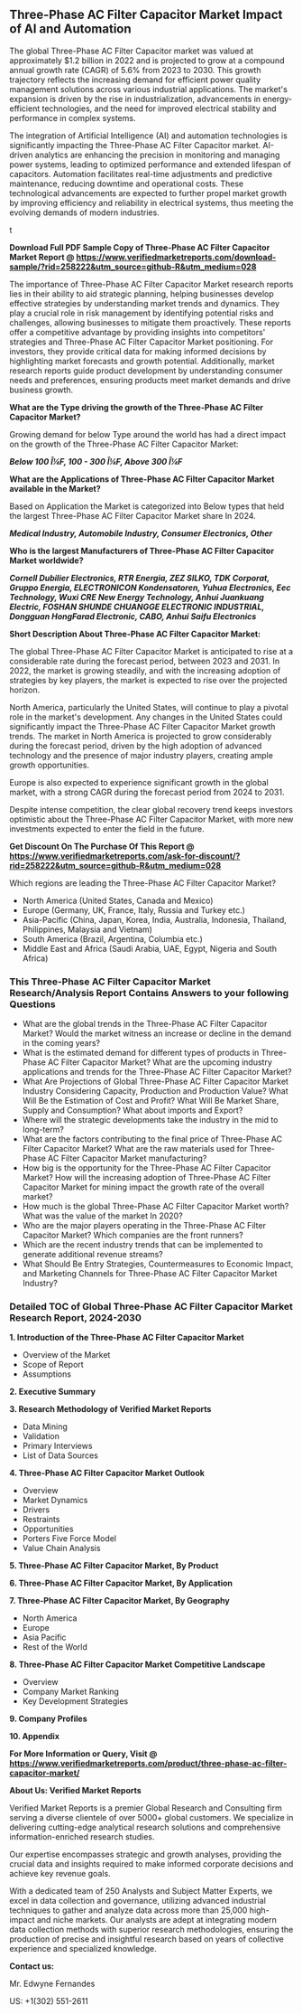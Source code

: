 <h2>Three-Phase AC Filter Capacitor Market Impact of AI and Automation</h2><p>The global Three-Phase AC Filter Capacitor market was valued at approximately $1.2 billion in 2022 and is projected to grow at a compound annual growth rate (CAGR) of 5.6% from 2023 to 2030. This growth trajectory reflects the increasing demand for efficient power quality management solutions across various industrial applications. The market's expansion is driven by the rise in industrialization, advancements in energy-efficient technologies, and the need for improved electrical stability and performance in complex systems.</p><p>The integration of Artificial Intelligence (AI) and automation technologies is significantly impacting the Three-Phase AC Filter Capacitor market. AI-driven analytics are enhancing the precision in monitoring and managing power systems, leading to optimized performance and extended lifespan of capacitors. Automation facilitates real-time adjustments and predictive maintenance, reducing downtime and operational costs. These technological advancements are expected to further propel market growth by improving efficiency and reliability in electrical systems, thus meeting the evolving demands of modern industries.</p>t</p><p id="" class=""><strong>Download Full PDF Sample Copy of Three-Phase AC Filter Capacitor Market Report @ <a href="https://www.verifiedmarketreports.com/download-sample/?rid=258222&utm_source=github-R&utm_medium=028" target="_blank">https://www.verifiedmarketreports.com/download-sample/?rid=258222&utm_source=github-R&utm_medium=028</a></strong></p><p>The importance of&nbsp;Three-Phase AC Filter Capacitor Market research reports lies in their ability to aid strategic planning, helping businesses develop effective strategies by understanding market trends and dynamics. They play a crucial role in risk management by identifying potential risks and challenges, allowing businesses to mitigate them proactively. These reports offer a competitive advantage by providing insights into competitors' strategies and Three-Phase AC Filter Capacitor Market positioning. For investors, they provide critical data for making informed decisions by highlighting market forecasts and growth potential. Additionally, market research reports guide product development by understanding consumer needs and preferences, ensuring products meet market demands and drive business growth.</p><p><strong>What are the&nbsp;Type driving the growth of the Three-Phase AC Filter Capacitor Market?</strong></p><p id="" class="">Growing demand for below Type around the world has had a direct impact on the growth of the Three-Phase AC Filter Capacitor Market:</p><em><strong>Below 100 Î¼F, 100 - 300 Î¼F, Above 300 Î¼F</strong></em></p><strong>What are the&nbsp;Applications&nbsp;of Three-Phase AC Filter Capacitor Market available in the Market?</strong></p><p id="" class="">Based on Application the Market is categorized into Below types that held the largest Three-Phase AC Filter Capacitor Market share In 2024.</p><em><strong>Medical Industry, Automobile Industry, Consumer Electronics, Other</strong></em></p><strong>Who is the largest Manufacturers of Three-Phase AC Filter Capacitor Market worldwide?</strong></p><p><em><strong>Cornell Dubilier Electronics, RTR Energia, ZEZ SILKO, TDK Corporat, Gruppo Energia, ELECTRONICON Kondensatoren, Yuhua Electronics, Eec Technology, Wuxi CRE New Energy Technology, Anhui Juankuang Electric, FOSHAN SHUNDE CHUANGGE ELECTRONIC INDUSTRIAL, Dongguan HongFarad Electronic, CABO, Anhui Saifu Electronics</strong></em></p><p id="" class=""><strong>Short Description About Three-Phase AC Filter Capacitor Market:</strong></p><p>The global Three-Phase AC Filter Capacitor Market is anticipated to rise at a considerable rate during the forecast period, between 2023 and 2031. In 2022, the market is growing steadily, and with the increasing adoption of strategies by key players, the market is expected to rise over the projected horizon.</p><p>North America, particularly the United States, will continue to play a pivotal role in the market's development. Any changes in the United States could significantly impact the Three-Phase AC Filter Capacitor Market growth trends. The market in North America is projected to grow considerably during the forecast period, driven by the high adoption of advanced technology and the presence of major industry players, creating ample growth opportunities.</p><p>Europe is also expected to experience significant growth in the global market, with a strong CAGR during the forecast period from 2024 to 2031.</p><p>Despite intense competition, the clear global recovery trend keeps investors optimistic about the Three-Phase AC Filter Capacitor Market, with more new investments expected to enter the field in the future.</p><p id="" class=""><strong>Get Discount On The Purchase Of This Report @ <a href="https://www.verifiedmarketreports.com/ask-for-discount/?rid=258222&utm_source=github-R&utm_medium=028" target="_blank">https://www.verifiedmarketreports.com/ask-for-discount/?rid=258222&utm_source=github-R&utm_medium=028</a></strong></p>Which regions are leading the Three-Phase AC Filter Capacitor Market?</p><ul><li>North America (United States, Canada and Mexico)</li><li>Europe (Germany, UK, France, Italy, Russia and Turkey etc.)</li><li>Asia-Pacific (China, Japan, Korea, India, Australia, Indonesia, Thailand, Philippines, Malaysia and Vietnam)</li><li>South America (Brazil, Argentina, Columbia etc.)</li><li>Middle East and Africa (Saudi Arabia, UAE, Egypt, Nigeria and South Africa)</li></ul><h3 id="" class="">This Three-Phase AC Filter Capacitor Market Research/Analysis Report Contains Answers to your following Questions</h3><ul><li>What are the global trends in the Three-Phase AC Filter Capacitor Market? Would the market witness an increase or decline in the demand in the coming years?</li><li>What is the estimated demand for different types of products in Three-Phase AC Filter Capacitor Market? What are the upcoming industry applications and trends for the Three-Phase AC Filter Capacitor Market?</li><li>What Are Projections of Global Three-Phase AC Filter Capacitor Market Industry Considering Capacity, Production and Production Value? What Will Be the Estimation of Cost and Profit? What Will Be Market Share, Supply and Consumption? What about imports and Export?</li><li>Where will the strategic developments take the industry in the mid to long-term?</li><li>What are the factors contributing to the final price of Three-Phase AC Filter Capacitor Market? What are the raw materials used for Three-Phase AC Filter Capacitor Market manufacturing?</li><li>How big is the opportunity for the Three-Phase AC Filter Capacitor Market? How will the increasing adoption of Three-Phase AC Filter Capacitor Market for mining impact the growth rate of the overall market?</li><li>How much is the global Three-Phase AC Filter Capacitor Market worth? What was the value of the market In 2020?</li><li>Who are the major players operating in the Three-Phase AC Filter Capacitor Market? Which companies are the front runners?</li><li>Which are the recent industry trends that can be implemented to generate additional revenue streams?</li><li>What Should Be Entry Strategies, Countermeasures to Economic Impact, and Marketing Channels for Three-Phase AC Filter Capacitor Market Industry?</li></ul><h3 id="" class="">Detailed TOC of Global Three-Phase AC Filter Capacitor Market Research Report, 2024-2030</h3><p id="" class=""><strong>1. Introduction of the Three-Phase AC Filter Capacitor Market</strong></p><ul><li>Overview of the Market</li><li>Scope of Report</li><li>Assumptions</li></ul><p id="" class=""><strong>2. Executive Summary</strong></p><p id="" class=""><strong>3. Research Methodology of Verified Market Reports</strong></p><ul><li>Data Mining</li><li>Validation</li><li>Primary Interviews</li><li>List of Data Sources</li></ul><p id="" class=""><strong>4. Three-Phase AC Filter Capacitor Market Outlook</strong></p><ul><li>Overview</li><li>Market Dynamics</li><li>Drivers</li><li>Restraints</li><li>Opportunities</li><li>Porters Five Force Model</li><li>Value Chain Analysis</li></ul><p id="" class=""><strong>5. Three-Phase AC Filter Capacitor Market, By Product</strong></p><p id="" class=""><strong>6. Three-Phase AC Filter Capacitor Market, By Application</strong></p><p id="" class=""><strong>7. Three-Phase AC Filter Capacitor Market, By Geography</strong></p><ul><li>North America</li><li>Europe</li><li>Asia Pacific</li><li>Rest of the World</li></ul><p id="" class=""><strong>8. Three-Phase AC Filter Capacitor Market Competitive Landscape</strong></p><ul><li>Overview</li><li>Company Market Ranking</li><li>Key Development Strategies</li></ul><p id="" class=""><strong>9. Company Profiles</strong></p><p id="" class=""><strong>10. Appendix</strong></p><p id="" class=""><strong>For More Information or Query, Visit @ <a href="https://www.verifiedmarketreports.com/product/three-phase-ac-filter-capacitor-market/" target="_blank">https://www.verifiedmarketreports.com/product/three-phase-ac-filter-capacitor-market/</a></strong></p><p id="" class=""><strong>About Us: Verified Market Reports</strong></p><p id="" class="">Verified Market Reports is a premier Global Research and Consulting firm serving a diverse clientele of over 5000+ global customers. We specialize in delivering cutting-edge analytical research solutions and comprehensive information-enriched research studies.</p><p id="" class="">Our expertise encompasses strategic and growth analyses, providing the crucial data and insights required to make informed corporate decisions and achieve key revenue goals.</p><p id="" class="">With a dedicated team of 250 Analysts and Subject Matter Experts, we excel in data collection and governance, utilizing advanced industrial techniques to gather and analyze data across more than 25,000 high-impact and niche markets. Our analysts are adept at integrating modern data collection methods with superior research methodologies, ensuring the production of precise and insightful research based on years of collective experience and specialized knowledge.</p><p id="" class=""><strong>Contact us:</strong></p><p id="" class="">Mr. Edwyne Fernandes</p><p id="" class="">US: +1(302) 551-2611</p>
